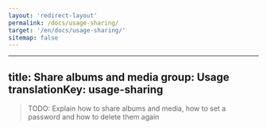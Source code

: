 ```yaml
---
layout: 'redirect-layout'
permalink: /docs/usage-sharing/
target: '/en/docs/usage-sharing/'
sitemap: false
---
```

---
title: Share albums and media
group: Usage
translationKey: usage-sharing
---

> TODO: Explain how to share albums and media, how to set a password and how to delete them again
